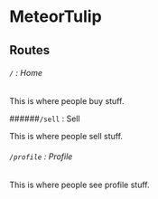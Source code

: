 # MeteorTulip

## Routes

###### `/` : Home

  This is where people buy stuff.

######`/sell` : Sell

  This is where people sell stuff.

###### `/profile` : Profile

  This is where people see profile stuff.

